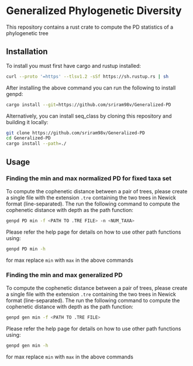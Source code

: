 # Generalized Phylogenetic Diversity
This repository contains a rust crate to compute the PD statistics of a phylogenetic tree

## Installation

To install you must first have cargo and rustup installed:
```bash
curl --proto '=https' --tlsv1.2 -sSf https://sh.rustup.rs | sh
```

After installing the above command you can run the following to install genpd:
```bash
cargo install --git=https://github.com/sriram98v/Generalized-PD
```

Alternatively, you can install seq_class by cloning this repository and building it locally:
```bash
git clone https://github.com/sriram98v/Generalized-PD
cd Generalized-PD
cargo install --path=./
```

## Usage
### Finding the min and max normalized PD for fixed taxa set
To compute the cophenetic distance between a pair of trees, please create a single file with the extension ```.tre``` containing the two trees in Newick format (line-separated). The run the following command to compute the cophenetic distance with depth as the path function:
```bash
genpd PD min -f <PATH TO .TRE FILE> -n <NUM_TAXA>
```

Please refer the help page for details on how to use other path functions using:
```bash
genpd PD min -h
```

for max replace ```min``` with ```max``` in the above commands

### Finding the min and max generalized PD
To compute the cophenetic distance between a pair of trees, please create a single file with the extension ```.tre``` containing the two trees in Newick format (line-separated). The run the following command to compute the cophenetic distance with depth as the path function:
```bash
genpd gen min -f <PATH TO .TRE FILE>
```

Please refer the help page for details on how to use other path functions using:
```bash
genpd gen min -h
```

for max replace ```min``` with ```max``` in the above commands
